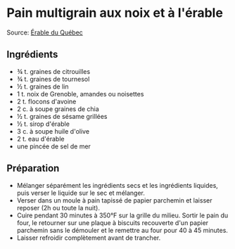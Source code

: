 # Pain multigrain aux noix et à l'érable
Source: [Érable du Québec](https://erableduquebec.ca/recettes/pain-multigrain-aux-noix-et-a-lerable/)

## Ingrédients
* ¾ t. graines de citrouilles
* ¾ t. graines de tournesol
* ½ t. graines de lin
* 1 t. noix de Grenoble, amandes ou noisettes
* 2 t. flocons d'avoine
* 2 c. à soupe graines de chia
* ½ t. graines de sésame grillées
* ½ t. sirop d'érable
* 3 c. à soupe huile d'olive
* 2 t. eau d'érable
* une pincée de sel de mer

## Préparation
* Mélanger séparément les ingrédients secs et les ingrédients liquides, puis verser le liquide sur le sec et mélanger.
* Verser dans un moule à pain tapissé de papier parchemin et laisser reposer (2h ou toute la nuit).
* Cuire pendant 30 minutes à 350°F sur la grille du milieu. Sortir le pain du four, le retourner sur une plaque à biscuits recouverte d'un papier parchemin sans le démouler et le remettre au four pour 40 à 45 minutes.
* Laisser refroidir complètement avant de trancher.
